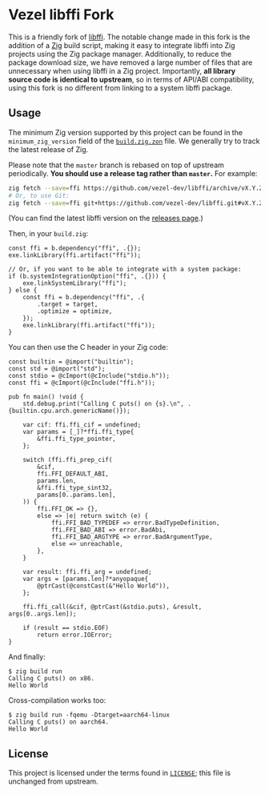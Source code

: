 # Vezel libffi Fork

This is a friendly fork of [libffi](https://sourceware.org/libffi). The notable
change made in this fork is the addition of a [Zig](https://ziglang.org) build
script, making it easy to integrate libffi into Zig projects using the Zig
package manager. Additionally, to reduce the package download size, we have
removed a large number of files that are unnecessary when using libffi in a Zig
project. Importantly, **all library source code is identical to upstream**, so
in terms of API/ABI compatibility, using this fork is no different from linking
to a system libffi package.

## Usage

The minimum Zig version supported by this project can be found in the
`minimum_zig_version` field of the [`build.zig.zon`](build.zig.zon) file. We
generally try to track the latest release of Zig.

Please note that the `master` branch is rebased on top of upstream periodically.
**You should use a release tag rather than `master`.** For example:

```bash
zig fetch --save=ffi https://github.com/vezel-dev/libffi/archive/vX.Y.Z-B.tar.gz
# Or, to use Git:
zig fetch --save=ffi git+https://github.com/vezel-dev/libffi.git#vX.Y.Z-B
```

(You can find the latest libffi version on the
[releases page](https://github.com/vezel-dev/libffi/releases).)

Then, in your `build.zig`:

```zig
const ffi = b.dependency("ffi", .{});
exe.linkLibrary(ffi.artifact("ffi"));

// Or, if you want to be able to integrate with a system package:
if (b.systemIntegrationOption("ffi", .{})) {
    exe.linkSystemLibrary("ffi");
} else {
    const ffi = b.dependency("ffi", .{
        .target = target,
        .optimize = optimize,
    });
    exe.linkLibrary(ffi.artifact("ffi"));
}
```

You can then use the C header in your Zig code:

```zig
const builtin = @import("builtin");
const std = @import("std");
const stdio = @cImport(@cInclude("stdio.h"));
const ffi = @cImport(@cInclude("ffi.h"));

pub fn main() !void {
    std.debug.print("Calling C puts() on {s}.\n", .{builtin.cpu.arch.genericName()});

    var cif: ffi.ffi_cif = undefined;
    var params = [_]?*ffi.ffi_type{
        &ffi.ffi_type_pointer,
    };

    switch (ffi.ffi_prep_cif(
        &cif,
        ffi.FFI_DEFAULT_ABI,
        params.len,
        &ffi.ffi_type_sint32,
        params[0..params.len],
    )) {
        ffi.FFI_OK => {},
        else => |e| return switch (e) {
            ffi.FFI_BAD_TYPEDEF => error.BadTypeDefinition,
            ffi.FFI_BAD_ABI => error.BadAbi,
            ffi.FFI_BAD_ARGTYPE => error.BadArgumentType,
            else => unreachable,
        },
    }

    var result: ffi.ffi_arg = undefined;
    var args = [params.len]?*anyopaque{
        @ptrCast(@constCast(&"Hello World")),
    };

    ffi.ffi_call(&cif, @ptrCast(&stdio.puts), &result, args[0..args.len]);

    if (result == stdio.EOF)
        return error.IOError;
}
```

And finally:

```console
$ zig build run
Calling C puts() on x86.
Hello World
```

Cross-compilation works too:

```console
$ zig build run -fqemu -Dtarget=aarch64-linux
Calling C puts() on aarch64.
Hello World
```

## License

This project is licensed under the terms found in [`LICENSE`](LICENSE); this
file is unchanged from upstream.
